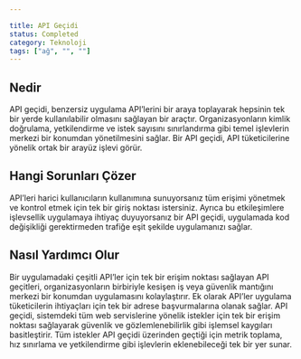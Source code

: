 ```yaml
---

title: API Geçidi
status: Completed
category: Teknoloji
tags: ["ağ", "", ""]
---
```


## Nedir

API geçidi, benzersiz uygulama API’lerini bir araya toplayarak hepsinin tek bir yerde kullanılabilir olmasını sağlayan bir araçtır. Organizasyonların kimlik doğrulama, yetkilendirme ve istek sayısını sınırlandırma gibi temel işlevlerin merkezi bir konumdan yönetilmesini sağlar. Bir API geçidi, API tüketicilerine yönelik ortak bir arayüz işlevi görür. 

## Hangi Sorunları Çözer

API’leri harici kullanıcıların kullanımına sunuyorsanız tüm erişimi yönetmek ve kontrol etmek için tek bir giriş noktası istersiniz. Ayrıca bu etkileşimlere işlevsellik uygulamaya ihtiyaç duyuyorsanız bir API geçidi, uygulamada kod değişikliği gerektirmeden trafiğe eşit şekilde uygulamanızı sağlar.

## Nasıl Yardımcı Olur

Bir uygulamadaki çeşitli API’ler için tek bir erişim noktası sağlayan API geçitleri, organizasyonların birbiriyle kesişen iş veya güvenlik mantığını merkezi bir konumdan uygulamasını kolaylaştırır. Ek olarak API’ler uygulama tüketicilerin ihtiyaçları için tek bir adrese başvurmalarına olanak sağlar. API geçidi, sistemdeki tüm web servislerine yönelik istekler için tek bir erişim noktası sağlayarak güvenlik ve gözlemlenebilirlik gibi işlemsel kaygıları basitleştirir. Tüm istekler API geçidi üzerinden geçtiği için metrik toplama, hız sınırlama ve yetkilendirme gibi işlevlerin eklenebileceği tek bir yer sunar.